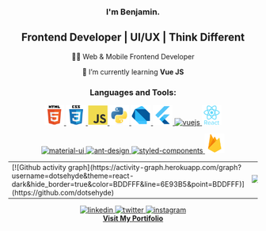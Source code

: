 <div align="center">
 
  ### I'm Benjamin.
  ## Frontend Developer | UI/UX | Think Different
👨‍💻 Web & Mobile Frontend Developer

🌱 I’m currently learning **Vue JS**
  </div>

<div align="center">

### Languages and Tools:

<a href="https://www.w3.org/html/" target="_blank"> <img src="https://raw.githubusercontent.com/devicons/devicon/master/icons/html5/html5-original-wordmark.svg" alt="html5" width="40" height="40"/> </a>
<a href="https://www.w3schools.com/css/" target="_blank"> <img src="https://raw.githubusercontent.com/devicons/devicon/master/icons/css3/css3-original-wordmark.svg" alt="css3" width="40" height="40"/> </a>
<a href="https://developer.mozilla.org/en-US/docs/Web/JavaScript" target="_blank"> <img src="https://raw.githubusercontent.com/devicons/devicon/master/icons/javascript/javascript-original.svg" alt="javascript" width="40" height="40"/> </a>
<a href="https://www.python.org" target="_blank"> <img src="https://raw.githubusercontent.com/devicons/devicon/master/icons/python/python-original.svg" alt="python" width="40" height="40"/> </a>
<a href="https://www.dart.dev/" target="_blank"> <img src="https://raw.githubusercontent.com/github/explore/80688e429a7d4ef2fca1e82350fe8e3517d3494d/topics/dart/dart.png" alt="dart" width="40" height="40"/> </a>
<a href="https://flutter.dev" target="_blank"> <img src="https://raw.githubusercontent.com/github/explore/80688e429a7d4ef2fca1e82350fe8e3517d3494d/topics/flutter/flutter.png" alt="flutter" width="40" height="40"/> </a>
<a href="https://vuejs.org" target="_blank"> <img src="https://img.icons8.com/color/48/000000/vue-js.png" alt="vuejs" width="40" height="40"/> </a>
<a href="https://reactjs.org/" target="_blank"> <img src="https://raw.githubusercontent.com/devicons/devicon/master/icons/react/react-original-wordmark.svg" alt="react" width="40" height="40"/> </a> </p>
<a href="https://mui.com" target="_blank"> <img src="https://img.icons8.com/color/48/000000/material-ui.png" alt="material-ui" width="40" height="40"/> </a>
<a href="https://www.ant.design" target="_blank"> <img src="https://seeklogo.com/images/A/ant-design-logo-EAB6B3D5D9-seeklogo.com.png" alt="ant-design" width="40" height="40"/> </a>
<a href="https://www.styled-components.com" target="_blank"> <img src="https://raw.githubusercontent.com/styled-components/brand/bde053200192814dcd55923b6e41884d18e51665/styled-components.svg" alt="styled-components" width="40" height="40"/> </a>
<a href="https://www.firebase.google.com" target="_blank"> <img src="https://raw.githubusercontent.com/github/explore/80688e429a7d4ef2fca1e82350fe8e3517d3494d/topics/firebase/firebase.png" alt="firebase" width="40" height="40"/> </a>
</div>
<table><tr><td>[![Github activity graph](https://activity-graph.herokuapp.com/graph?username=dotsehyde&theme=react-dark&hide_border=true&color=BDDFFF&line=6E93B5&point=BDDFFF)](https://github.com/dotsehyde)</td><td><img src="https://github-readme-streak-stats.herokuapp.com/?user=dotsehyde"/></td></tr></table>

<div align="center">
  <a href="https://www.linkedin.com/in/dotsehyde" target="_blank"> <img src="https://img.icons8.com/fluency/48/000000/linkedin.png" alt="linkedin" width="40" height="40"/> </a>
  <a href="https://www.twitter.com/dotsehyde" target="_blank"> <img src="https://img.icons8.com/color/48/000000/twitter--v2.png" alt="twitter" width="40" height="40"/> </a>
  <a href="https://www.instagram.com/dotsehyde" target="_blank"> <img src="https://img.icons8.com/color/48/000000/instagram-new--v2.png" alt="instagram" width="40" height="40"/> </a>
  </div>
  
  <div align="center">
  <a href="https://dotsehyde.github.io" target="_blank"><b>Visit My Portifolio</b> </a>
  </div>
